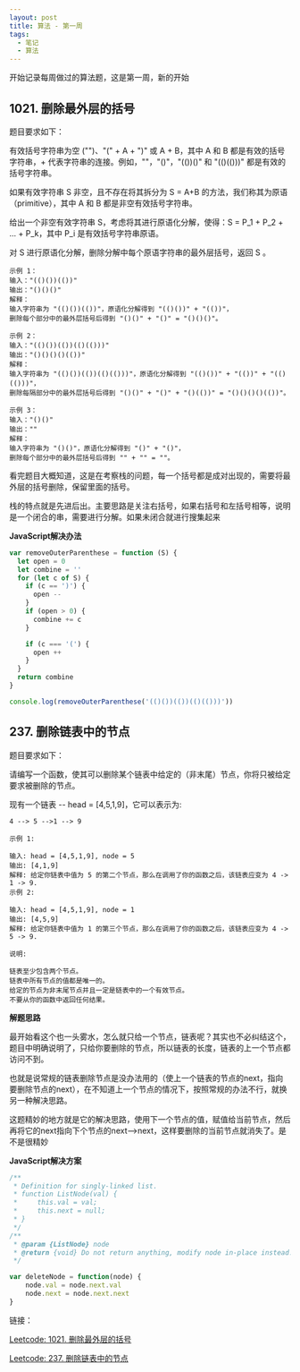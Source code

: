```yaml
---
layout: post
title: 算法 - 第一周
tags: 
  - 笔记
  - 算法
---
```


开始记录每周做过的算法题，这是第一周，新的开始

## 1021. 删除最外层的括号
题目要求如下：

有效括号字符串为空 ("")、"(" + A + ")" 或 A + B，其中 A 和 B 都是有效的括号字符串，+ 代表字符串的连接。例如，""，"()"，"(())()" 和 "(()(()))" 都是有效的括号字符串。

如果有效字符串 S 非空，且不存在将其拆分为 S = A+B 的方法，我们称其为原语（primitive），其中 A 和 B 都是非空有效括号字符串。

给出一个非空有效字符串 S，考虑将其进行原语化分解，使得：S = P_1 + P_2 + ... + P_k，其中 P_i 是有效括号字符串原语。

对 S 进行原语化分解，删除分解中每个原语字符串的最外层括号，返回 S 。


```
示例 1：
输入："(()())(())"
输出："()()()"
解释：
输入字符串为 "(()())(())"，原语化分解得到 "(()())" + "(())"，
删除每个部分中的最外层括号后得到 "()()" + "()" = "()()()"。

示例 2：
输入："(()())(())(()(()))"
输出："()()()()(())"
解释：
输入字符串为 "(()())(())(()(()))"，原语化分解得到 "(()())" + "(())" + "(()(()))"，
删除每隔部分中的最外层括号后得到 "()()" + "()" + "()(())" = "()()()()(())"。

示例 3：
输入："()()"
输出：""
解释：
输入字符串为 "()()"，原语化分解得到 "()" + "()"，
删除每个部分中的最外层括号后得到 "" + "" = ""。
```

看完题目大概知道，这是在考察栈的问题，每一个括号都是成对出现的，需要将最外层的括号删除，保留里面的括号。

栈的特点就是先进后出。主要思路是关注右括号，如果右括号和左括号相等，说明是一个闭合的串，需要进行分解。如果未闭合就进行搜集起来

**JavaScript解决办法**

```js
var removeOuterParenthese = function (S) {
  let open = 0
  let combine = ''
  for (let c of S) {
    if (c == ')') {
      open --
    }
    if (open > 0) {
      combine += c
    }

    if (c === '(') {
      open ++
    }
  }
  return combine
}

console.log(removeOuterParenthese('(()())(())(()(()))'))
```

## 237. 删除链表中的节点

题目要求如下：

请编写一个函数，使其可以删除某个链表中给定的（非末尾）节点，你将只被给定要求被删除的节点。

现有一个链表 -- head = [4,5,1,9]，它可以表示为:

```
4 --> 5 -->1 --> 9
```
 
```
示例 1:

输入: head = [4,5,1,9], node = 5
输出: [4,1,9]
解释: 给定你链表中值为 5 的第二个节点，那么在调用了你的函数之后，该链表应变为 4 -> 1 -> 9.
示例 2:

输入: head = [4,5,1,9], node = 1
输出: [4,5,9]
解释: 给定你链表中值为 1 的第三个节点，那么在调用了你的函数之后，该链表应变为 4 -> 5 -> 9.
```

```
说明:

链表至少包含两个节点。
链表中所有节点的值都是唯一的。
给定的节点为非末尾节点并且一定是链表中的一个有效节点。
不要从你的函数中返回任何结果。
```

**解题思路**

最开始看这个也一头雾水，怎么就只给一个节点，链表呢？其实也不必纠结这个，题目中明确说明了，只给你要删除的节点，所以链表的长度，链表的上一个节点都访问不到。

也就是说常规的链表删除节点是没办法用的（使上一个链表的节点的next，指向要删除节点的next），在不知道上一个节点的情况下，按照常规的办法不行，就换另一种解决思路。

这题精妙的地方就是它的解决思路，使用下一个节点的值，赋值给当前节点，然后再将它的next指向下个节点的next-->next，这样要删除的当前节点就消失了。是不是很精妙

**JavaScript解决方案**

```js
/**
 * Definition for singly-linked list.
 * function ListNode(val) {
 *     this.val = val;
 *     this.next = null;
 * }
 */
/**
 * @param {ListNode} node
 * @return {void} Do not return anything, modify node in-place instead.
 */

var deleteNode = function(node) {
    node.val = node.next.val
    node.next = node.next.next
}
```

链接：

[Leetcode: 1021. 删除最外层的括号](https://leetcode-cn.com/problems/remove-outermost-parentheses/)

[Leetcode: 237. 删除链表中的节点](https://leetcode-cn.com/problems/delete-node-in-a-linked-list/solution/)
